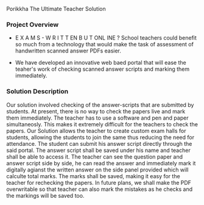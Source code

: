 Porikkha The Ultimate Teacher Solution




### Project Overview


* E X A M S - W R I T T EN   B U T   ONL INE ? School teachers could benefit so much from a technology
that would make the task of assessment of handwritten scanned answer PDFs easier.

* We have developed an innovative web baed portal that will ease the teaher's work of checking scanned answer scripts and marking them immediately.

### Solution Description

Our solution involved checking of the answer-scripts that are submitted by students. At present, there is no way to check the papers live and mark them immediately. The teacher has to use a software and pen and paper simultaneosly. This makes it extremely difficult for the teachers to check the papers. Our Solution allows the teacher to create custom exam halls for students, allowing the students to join the same thus reducing the need for attendance. The student can submit his answer script directly through the said portal. The answer script shall be saved under his name and teacher shall be able to access it. The teacher can see the question paper and answer script side by side, he can read the answer and immediately mark it digitally agianst the written answer on the side panel provided which will calculte total marks. The marks shall be saved, making it easy for the teacher for rechecking the papers. In future plans, we shall make the PDF overwritable so that teacher can also mark the mistakes as he checks and the markings will be saved too.  


